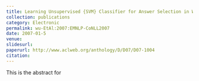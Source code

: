 ```yaml
---
title: Learning Unsupervised {SVM} Classifier for Answer Selection in Web Question Answering 
collection: publications
category: Electronic 
permalink: wu-EtAl:2007:EMNLP-CoNLL2007 
date: 2007-01-5 
venue:
slidesurl:
paperurl: http://www.aclweb.org/anthology/D/D07/D07-1004 
citation:
---
```

This is the abstract for 
